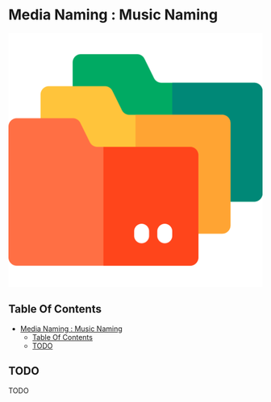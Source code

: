 # Media Naming : Music Naming

![Icon](../icon.png)

## Table Of Contents

- [Media Naming : Music Naming](#media-naming--music-naming)
  - [Table Of Contents](#table-of-contents)
  - [TODO](#todo)

## TODO

TODO
